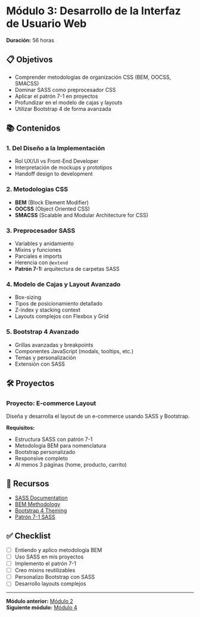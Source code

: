 # Módulo 3: Desarrollo de la Interfaz de Usuario Web

**Duración:** 56 horas

## 📋 Objetivos

- Comprender metodologías de organización CSS (BEM, OOCSS, SMACSS)
- Dominar SASS como preprocesador CSS
- Aplicar el patrón 7-1 en proyectos
- Profundizar en el modelo de cajas y layouts
- Utilizar Bootstrap 4 de forma avanzada

## 📚 Contenidos

### 1. Del Diseño a la Implementación

- Rol UX/UI vs Front-End Developer
- Interpretación de mockups y prototipos
- Handoff design to development

### 2. Metodologías CSS

- **BEM** (Block Element Modifier)
- **OOCSS** (Object Oriented CSS)
- **SMACSS** (Scalable and Modular Architecture for CSS)

### 3. Preprocesador SASS

- Variables y anidamiento
- Mixins y funciones
- Parciales e imports
- Herencia con `@extend`
- **Patrón 7-1:** arquitectura de carpetas SASS

### 4. Modelo de Cajas y Layout Avanzado

- Box-sizing
- Tipos de posicionamiento detallado
- Z-index y stacking context
- Layouts complejos con Flexbox y Grid

### 5. Bootstrap 4 Avanzado

- Grillas avanzadas y breakpoints
- Componentes JavaScript (modals, tooltips, etc.)
- Temas y personalización
- Extensión con SASS

## 🛠️ Proyectos

### Proyecto: E-commerce Layout

Diseña y desarrolla el layout de un e-commerce usando SASS y Bootstrap.

**Requisitos:**

- Estructura SASS con patrón 7-1
- Metodología BEM para nomenclatura
- Bootstrap personalizado
- Responsive completo
- Al menos 3 páginas (home, producto, carrito)

## 📖 Recursos

- [SASS Documentation](https://sass-lang.com/documentation)
- [BEM Methodology](http://getbem.com/)
- [Bootstrap 4 Theming](https://getbootstrap.com/docs/4.0/getting-started/theming/)
- [Patrón 7-1 SASS](https://sass-guidelin.es/#the-7-1-pattern)

## ✅ Checklist

- [ ] Entiendo y aplico metodología BEM
- [ ] Uso SASS en mis proyectos
- [ ] Implemento el patrón 7-1
- [ ] Creo mixins reutilizables
- [ ] Personalizo Bootstrap con SASS
- [ ] Desarrollo layouts complejos

---

**Módulo anterior:** [Módulo 2](../modulo-02-fundamentos-frontend/README.md)  
**Siguiente módulo:** [Módulo 4](../modulo-04-fundamentos-javascript/README.md)
